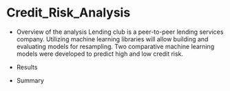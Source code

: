# Credit_Risk_Analysis

-	Overview of the analysis
Lending club is a peer-to-peer lending services company.
Utilizing machine learning libraries will allow building and evaluating models for resampling. 
Two comparative machine learning models were developed to predict high and low credit risk.


- 	Results


- 	Summary